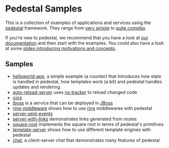 # Pedestal Samples

This is a collection of examples of applications and services using the
[pedestal](http://pedestal.io) framework. They range from [very
simple](./helloworld_app) to [quite complex](./chat).

If you're new to pedestal, we recommend that you have a look at [our
documentation](http://pedestal.io/documentation) and then start with the
examples. You could also have a look at some [slides introducing
motivations and concepts](https://raw.github.com/pedestal/samples/master/slides/pedestal-intro-slides.pdf).

## Samples

* [helloworld-app](./helloworld-app), a simple example (a counter) that
    introduces how state is handled in pedestal, how templates work (a
    bit) and pedestal handles updates and rendering
* [auto-reload-server](./auto-reload-server) uses
    [ns-tracker](https://github.com/weavejester/ns-tracker) to reload
    changed code
* [cors](./cors)
* [jboss](./jboss) is a service that can be deployed in [JBoss](http://jboss.org)
* [ring-middleware](./ring-middleware) shows how to use
    [ring](https://github.com/ring-clojure/ring) middlewares with
    pedestal
* [server-sent-events](./server-sent-events)
* [server-with-links](./server-with-links) demonstrates links generated
    from routes
* [square-root](./square-root) implements the square root in terms of
    pedestal's primitives
* [template-server](./template-server) shows how to use different
    template engines with pedestal
* [chat](./chat), a client-server chat that demonstrates many features
    of pedestal
